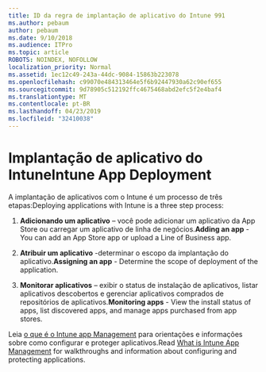 ```yaml
---
title: ID da regra de implantação de aplicativo do Intune 991
ms.author: pebaum
author: pebaum
ms.date: 9/10/2018
ms.audience: ITPro
ms.topic: article
ROBOTS: NOINDEX, NOFOLLOW
localization_priority: Normal
ms.assetid: 1ec12c49-243a-44dc-9084-15863b223078
ms.openlocfilehash: c99070e484313464e5f6b92447930a62c90ef655
ms.sourcegitcommit: 9d78905c512192ffc4675468abd2efc5f2e4baf4
ms.translationtype: MT
ms.contentlocale: pt-BR
ms.lasthandoff: 04/23/2019
ms.locfileid: "32410038"
---
```

# <a name="intune-app-deployment"></a><span data-ttu-id="36be5-102">Implantação de aplicativo do Intune</span><span class="sxs-lookup"><span data-stu-id="36be5-102">Intune App Deployment</span></span>

<span data-ttu-id="36be5-103">A implantação de aplicativos com o Intune é um processo de três etapas:</span><span class="sxs-lookup"><span data-stu-id="36be5-103">Deploying applications with Intune is a three step process:</span></span>
  
1. <span data-ttu-id="36be5-104">**Adicionando um aplicativo** – você pode adicionar um aplicativo da App Store ou carregar um aplicativo de linha de negócios.</span><span class="sxs-lookup"><span data-stu-id="36be5-104">**Adding an app** - You can add an App Store app or upload a Line of Business app.</span></span> 
    
2. <span data-ttu-id="36be5-105">**Atribuir um aplicativo** -determinar o escopo da implantação do aplicativo.</span><span class="sxs-lookup"><span data-stu-id="36be5-105">**Assigning an app** - Determine the scope of deployment of the application.</span></span> 
    
3. <span data-ttu-id="36be5-106">**Monitorar aplicativos** – exibir o status de instalação de aplicativos, listar aplicativos descobertos e gerenciar aplicativos comprados de repositórios de aplicativos.</span><span class="sxs-lookup"><span data-stu-id="36be5-106">**Monitoring apps** - View the install status of apps, list discovered apps, and manage apps purchased from app stores.</span></span> 
    
<span data-ttu-id="36be5-107">Leia [o que é o Intune app Management](https://docs.microsoft.com/intune/app-management) para orientações e informações sobre como configurar e proteger aplicativos.</span><span class="sxs-lookup"><span data-stu-id="36be5-107">Read [What is Intune App Management](https://docs.microsoft.com/intune/app-management) for walkthroughs and information about configuring and protecting applications.</span></span> 
  


